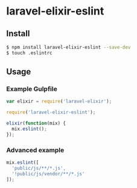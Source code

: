 # laravel-elixir-eslint

## Install

```sh
$ npm install laravel-elixir-eslint --save-dev
$ touch .eslintrc
```

## Usage

### Example Gulpfile

```javascript
var elixir = require('laravel-elixir');

require('laravel-elixir-eslint');

elixir(function(mix) {
  mix.eslint();
});
```

### Advanced example

```javascript
mix.eslint([
  'public/js/**/*.js',
  '!public/js/vendor/**/*.js'
]);
```
